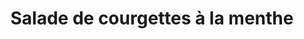---
uuid: ed6e8b2c-0afd-48bf-8c14-fb5853132bf3
title: Salade de courgettes à la menthe
layout: recettes
type: entree
categories:
  - Salade
regime:
  - vegetarien
  - vegan
  - sans-gluten
  - sans-lactose
saison:
  - ete
cuisson: Oui
temperature: Froid
plate: 100
check: Oui
checkAlwaysOk: false
ingredients:
  legumes:
    - title: Ail
      quantite: 36
      unit: unité
    - title: Courgette
      quantite: 20
      unit: Kg
  epices:
    - title: Menthe
      quantite: 6
      unit: unité
  lof:
    - title: huile d'olive
      quantite: 1
      unit: litre
  sucres:
    - title: Jus de citron
      quantite: 600
      unit: ml
preparation: >-
  1. Couper les courgettes en cubes, râper l'ail, effeuiller et ciseler les
  bouquets de menthe. 

  2. Mélanger les courgettes à l'ail et l'huile d'olive, saler, enfourner pour 20 minutes à 200°C.

  3. Sortir du four, laisser refroidir puis mettre au réfrigérateur dans une passoire pour une heure.

  4. Verser dans un saladier et mélanger avec le jus de itron et la menthe.
publishDate: 30-05-2024T11:18
---